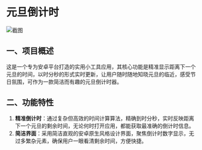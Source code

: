 # 元旦倒计时
![截图](https://imgur.com/SOoz27z)

## 一、项目概述

这是一个专为安卓平台打造的实用小工具应用，其核心功能是精准显示距离下一个元旦的时间，以时分秒的形式实时更新，让用户随时随地知晓元旦的临近，感受节日氛围，可作为一款简洁而有趣的元旦倒计时器。

## 二、功能特性

1. **精准倒计时**：通过复杂但高效的时间计算算法，精确到时分秒，实时反映距离下一个元旦的剩余时间，无论何时打开应用，都能获取最准确的倒计时信息。
2. **简洁界面**：采用简洁直观的安卓原生风格设计界面，聚焦倒计时数字显示，无过多繁杂元素，确保用户一眼看清剩余时间，方便快捷。